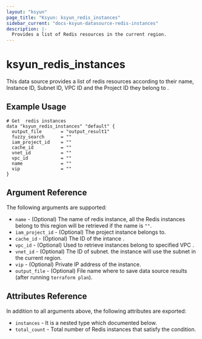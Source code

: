 ```yaml
---
layout: "ksyun"
page_title: "Ksyun: ksyun_redis_instances"
sidebar_current: "docs-ksyun-datasource-redis-instances"
description: |-
  Provides a list of Redis resources in the current region.
---
```


# ksyun_redis_instances

This data source provides a list of redis resources according to their name, Instance ID, Subnet ID, VPC ID and the Project ID they belong to .

## Example Usage

```hcl
# Get  redis instances
data "ksyun_redis_instances" "default" {
  output_file       = "output_result1"
  fuzzy_search      = ""
  iam_project_id    = ""
  cache_id          = ""
  vnet_id           = ""
  vpc_id            = ""
  name              = ""
  vip               = ""
}
```

## Argument Reference

The following arguments are supported:

* `name` - (Optional)  The name of redis instance, all the Redis instances belong to this region will be retrieved if the name is `""`.
* `iam_project_id` - (Optional)  The project instance belongs to.
* `cache_id` - (Optional)  The ID of  the intance .
* `vpc_id` - (Optional)   Used to retrieve instances belong to specified VPC .
* `vnet_id` - (Optional) The ID of subnet. the instance will use the subnet in the current region.
* `vip` - (Optional) Private IP address of the instance. 
* `output_file` - (Optional) File name where to save data source results (after running `terraform plan`).

## Attributes Reference

In addition to all arguments above, the following attributes are exported:

* `instances` - It is a nested type which documented below.
* `total_count` - Total number of Redis instances that satisfy the condition.

